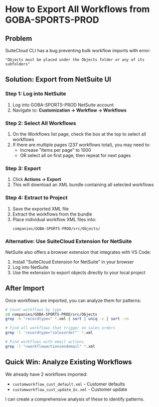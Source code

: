 # How to Export All Workflows from GOBA-SPORTS-PROD

## Problem
SuiteCloud CLI has a bug preventing bulk workflow imports with error:
```
"Objects must be placed under the Objects folder or any of its subfolders"
```

## Solution: Export from NetSuite UI

### Step 1: Log into NetSuite
1. Log into GOBA-SPORTS-PROD NetSuite account
2. Navigate to: **Customization → Workflow → Workflows**

### Step 2: Select All Workflows
1. On the Workflows list page, check the box at the top to select all workflows
2. If there are multiple pages (237 workflows total), you may need to:
   - Increase "Items per page" to 1000
   - OR select all on first page, then repeat for next pages

### Step 3: Export
1. Click **Actions → Export**
2. This will download an XML bundle containing all selected workflows

### Step 4: Extract to Project
1. Save the exported XML file
2. Extract the workflows from the bundle
3. Place individual workflow XML files into:
   ```
   companies/GOBA-SPORTS-PROD/src/Objects/
   ```

### Alternative: Use SuiteCloud Extension for NetSuite

NetSuite also offers a browser extension that integrates with VS Code:
1. Install "SuiteCloud Extension for NetSuite" in your browser
2. Log into NetSuite
3. Use the extension to export objects directly to your local project

## After Import

Once workflows are imported, you can analyze them for patterns:

```bash
# Count workflows by type
cd companies/GOBA-SPORTS-PROD/src/Objects
grep -h "recordtype=" *.xml | sort | uniq -c | sort -rn

# Find all workflows that trigger on sales orders
grep -l 'recordtype="salesorder"' *.xml

# Find workflows with email actions
grep -l "<workflowactionsendemail" *.xml
```

## Quick Win: Analyze Existing Workflows

We already have 2 workflows imported:
- `customworkflow_cust_default.xml` - Customer defaults
- `customworkflow_cust_update_bc.xml` - Customer update

I can create a comprehensive analysis of these to identify patterns.
